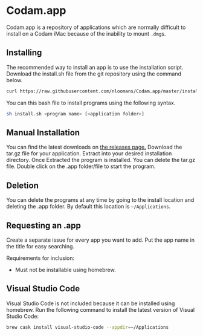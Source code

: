 # Codam.app

Codam.app is a repository of applications which are normally difficult to
install on a Codam iMac because of the inability to mount `.dmg`s.

## Installing

The recommended way to install an app is to use the installation script.
Download the install.sh file from the git repository using the command below.

```bash
curl https://raw.githubusercontent.com/nloomans/Codam.app/master/install.sh > install.sh
```

You can this bash file to install programs using the following syntax.

```bash
sh install.sh <program name> [<application folder>]
```

## Manual Installation

You can find the latest downloads on
[the releases page.](https://github.com/nloomans/Codam.app/releases/latest/)
Download the tar.gz file for your application. Extract into your desired
installation directory. Once Extracted the program is installed. You can delete
the tar.gz file. Double click on the .app folder/file to start the program.

## Deletion

You can delete the programs at any time by going to the install location and
deleting the .app folder. By default this location is `~/Applications`.

## Requesting an .app

Create a separate issue for every app you want to add. Put the app name in the
title for easy searching.

Requirements for inclusion:

 - Must not be installable using homebrew.

## Visual Studio Code

Visual Studio Code is not included because it can be installed using homebrew.
Run the following command to install the latest version of Visual Studio Code:

```bash
brew cask install visual-studio-code --appdir=~/Applications
```
